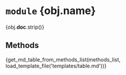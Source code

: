 # `module` {obj.__name__}

{obj.__doc__.strip()}

## Methods

{get_md_table_from_methods_list(methods_list, load_template_file('templates/table.md'))}